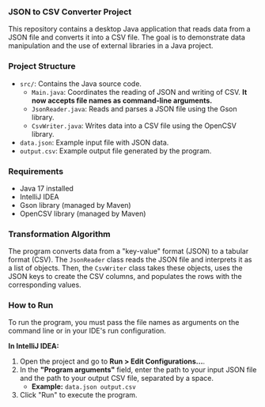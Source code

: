 ### **JSON to CSV Converter Project**

This repository contains a desktop Java application that reads data from a JSON file and converts it into a CSV file. The goal is to demonstrate data manipulation and the use of external libraries in a Java project.

### **Project Structure**

* `src/`: Contains the Java source code.
    * `Main.java`: Coordinates the reading of JSON and writing of CSV. **It now accepts file names as command-line arguments.**
    * `JsonReader.java`: Reads and parses a JSON file using the Gson library.
    * `CsvWriter.java`: Writes data into a CSV file using the OpenCSV library.
* `data.json`: Example input file with JSON data.
* `output.csv`: Example output file generated by the program.

### **Requirements**

* Java 17 installed
* IntelliJ IDEA
* Gson library (managed by Maven)
* OpenCSV library (managed by Maven)

### **Transformation Algorithm**

The program converts data from a "key-value" format (JSON) to a tabular format (CSV). The `JsonReader` class reads the JSON file and interprets it as a list of objects. Then, the `CsvWriter` class takes these objects, uses the JSON keys to create the CSV columns, and populates the rows with the corresponding values.

### **How to Run**

To run the program, you must pass the file names as arguments on the command line or in your IDE's run configuration.

**In IntelliJ IDEA:**
1.  Open the project and go to **Run > Edit Configurations...**.
2.  In the **"Program arguments"** field, enter the path to your input JSON file and the path to your output CSV file, separated by a space.
    * **Example:** `data.json output.csv`
3.  Click "Run" to execute the program.
